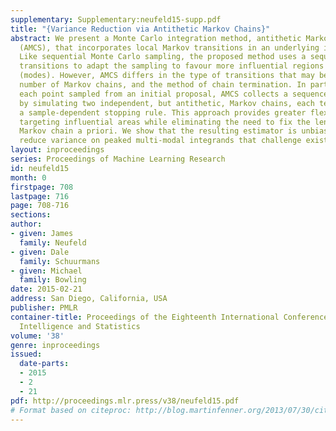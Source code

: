 ```yaml
---
supplementary: Supplementary:neufeld15-supp.pdf
title: "{Variance Reduction via Antithetic Markov Chains}"
abstract: We present a Monte Carlo integration method, antithetic Markov chain sampling
  (AMCS), that incorporates local Markov transitions in an underlying importance sampler.
  Like sequential Monte Carlo sampling, the proposed method uses a sequence of Markov
  transitions to adapt the sampling to favour more influential regions of the integrand
  (modes). However, AMCS differs in the type of transitions that may be used, the
  number of Markov chains, and the method of chain termination. In particular, from
  each point sampled from an initial proposal, AMCS collects a sequence of points
  by simulating two independent, but antithetic, Markov chains, each terminated by
  a sample-dependent stopping rule. This approach provides greater flexibility for
  targeting influential areas while eliminating the need to fix the length of the
  Markov chain a priori. We show that the resulting estimator is unbiased and can
  reduce variance on peaked multi-modal integrands that challenge existing methods.
layout: inproceedings
series: Proceedings of Machine Learning Research
id: neufeld15
month: 0
firstpage: 708
lastpage: 716
page: 708-716
sections: 
author:
- given: James
  family: Neufeld
- given: Dale
  family: Schuurmans
- given: Michael
  family: Bowling
date: 2015-02-21
address: San Diego, California, USA
publisher: PMLR
container-title: Proceedings of the Eighteenth International Conference on Artificial
  Intelligence and Statistics
volume: '38'
genre: inproceedings
issued:
  date-parts:
  - 2015
  - 2
  - 21
pdf: http://proceedings.mlr.press/v38/neufeld15.pdf
# Format based on citeproc: http://blog.martinfenner.org/2013/07/30/citeproc-yaml-for-bibliographies/
---
```

